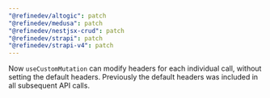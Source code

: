 ```yaml
---
"@refinedev/altogic": patch
"@refinedev/medusa": patch
"@refinedev/nestjsx-crud": patch
"@refinedev/strapi": patch
"@refinedev/strapi-v4": patch
---
```


Now `useCustomMutation` can modify headers for each individual call, without setting the default headers. Previously the default headers was included in all subsequent API calls.
